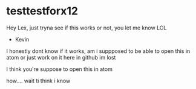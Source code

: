 # testtestforx12

Hey Lex, just tryna see if this works or not, you let me know LOL
- Kevin

I honestly dont know if it works, am i suppposed to be able to open this in atom or just work on it here in github im lost

I think you're suppose to open this in atom 

how....
wait ti think i know
